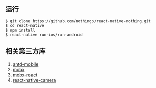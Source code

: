 
## 运行

```
$ git clone https://github.com/nothingp/react-native-nothing.git
$ cd react-native
$ npm install
$ react-native run-ios/run-android
```

## 相关第三方库
1. [antd-mobile](https://mobile.ant.design/index-cn)
2. [mobx](https://github.com/mobxjs/mobx)
3. [mobx-react](https://github.com/mobxjs/mobx-react)
4. [react-native-camera](https://github.com/lwansbrough/react-native-camera)